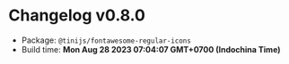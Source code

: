 # Changelog v0.8.0

- Package: `@tinijs/fontawesome-regular-icons`
- Build time: **Mon Aug 28 2023 07:04:07 GMT+0700 (Indochina Time)**

